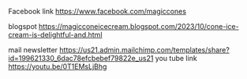 Facebook link 
https://www.facebook.com/magiccones

blogspot
https://magicconeicecream.blogspot.com/2023/10/cone-ice-cream-is-delightful-and.html

mail newsletter
https://us21.admin.mailchimp.com/templates/share?id=199621330_6dac78efcbebef79822e_us21
you tube link
https://youtu.be/0T1EMsLjBhg
